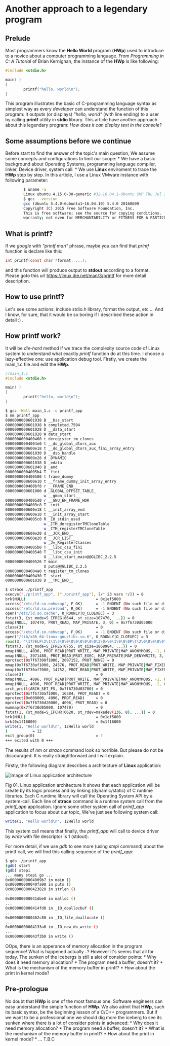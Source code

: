 # Another approach to a legendary program
## Prelude
Most programmers know the **Hello World** program (**HWp**) used to introduce to a novice about a computer programming language. From *Programming in C: A Tutorial* of Brian Kernighan, the instance of the **HWp** is like following: 
```C
#include <stdio.h>

main( )
{
        printf("hello, world\n");
}
```
This program illustrates the basic of C-programming language syntax as simplest way as every *developer* can understand the function of this program: It outputs (or displays) *"hello, world"* (with line ending) to a user by calling **printf** utility in **stdio** library. This article have another approach about this legendary program: *How does it can display text in the console?*

## Some assumptions before we continue
Before start to find the answer of the topic's main question, We assume some concepts and configurations to limit our scope:
    * We have a basic background about Operating Systems, programming language compiler, linker, Device driver, system call.
    * We use **Linux** enviroment to trace the **HWp** step by step. In this article, I use a Linux VMware instance with following parameter:

```bash
        $ uname -a
        Linux ubuntu 4.15.0-30-generic #32~16.04.1-Ubuntu SMP Thu Jul 26 20:25:39 UTC 2018 x86_64 x86_64 x86_64 GNU/Linux
        $ gcc --version
        gcc (Ubuntu 5.4.0-6ubuntu1~16.04.10) 5.4.0 20160609
        Copyright (C) 2015 Free Software Foundation, Inc.
        This is free software; see the source for copying conditions.  There is NO
        warranty; not even for MERCHANTABILITY or FITNESS FOR A PARTICULAR PURPOSE.
```

## What is printf?
If we *google* with *"printf man"* phrase, maybe you can find that *printf* function is declare like this:
```C
int printf(const char *format, ...);
```
and this function will produce output to **stdout** according to a format. Please goto this url https://linux.die.net/man/3/printf for more detail description.
## How to use printf?
Let's see some actions: include stdio.h library, format the output, etc ... And I know, for sure, that it would be so boring if I described these action in detail :) .

## How printf work?
It will be *die-hard* method if we trace the complexity source code of Linux system to understand what exactly *printf* function do at this time. I choose a lazy-effective one: use application debug tool.
Firstly, we create the main_1.c file and edit the **HWp**.
```C
//main_1.c
#include <stdio.h>

main( )
{
        printf("hello, world\n");
}
```

```bash
$ gcc -Wall main_1.c -o printf_app
$ nm printf_app
0000000000601038 B __bss_start
0000000000601038 b completed.7594
0000000000601028 D __data_start
0000000000601028 W data_start
0000000000400460 t deregister_tm_clones
00000000004004e0 t __do_global_dtors_aux
0000000000600e18 t __do_global_dtors_aux_fini_array_entry
0000000000601030 D __dso_handle
0000000000600e28 d _DYNAMIC
0000000000601038 D _edata
0000000000601040 B _end
00000000004005b4 T _fini
0000000000400500 t frame_dummy
0000000000600e10 t __frame_dummy_init_array_entry
00000000004006f8 r __FRAME_END__
0000000000601000 d _GLOBAL_OFFSET_TABLE_
                 w __gmon_start__
00000000004005d0 r __GNU_EH_FRAME_HDR
00000000004003c8 T _init
0000000000600e18 t __init_array_end
0000000000600e10 t __init_array_start
00000000004005c0 R _IO_stdin_used
                 w _ITM_deregisterTMCloneTable
                 w _ITM_registerTMCloneTable
0000000000600e20 d __JCR_END__
0000000000600e20 d __JCR_LIST__
                 w _Jv_RegisterClasses
00000000004005b0 T __libc_csu_fini
0000000000400540 T __libc_csu_init
                 U __libc_start_main@@GLIBC_2.2.5
0000000000400526 T main
                 U puts@@GLIBC_2.2.5
00000000004004a0 t register_tm_clones
0000000000400430 T _start
0000000000601038 D __TMC_END__


```

```bash
$ strace ./printf_app
execve("./printf_app", ["./printf_app"], [/* 23 vars */]) = 0
brk(NULL)                               = 0x1ef5000
access("/etc/ld.so.nohwcap", F_OK)      = -1 ENOENT (No such file or directory)
access("/etc/ld.so.preload", R_OK)      = -1 ENOENT (No such file or directory)
open("/etc/ld.so.cache", O_RDONLY|O_CLOEXEC) = 3
fstat(3, {st_mode=S_IFREG|0644, st_size=107470, ...}) = 0
mmap(NULL, 107470, PROT_READ, MAP_PRIVATE, 3, 0) = 0x7f6730d05000
close(3)                                = 0
access("/etc/ld.so.nohwcap", F_OK)      = -1 ENOENT (No such file or directory)
open("/lib/x86_64-linux-gnu/libc.so.6", O_RDONLY|O_CLOEXEC) = 3
read(3, "\177ELF\2\1\1\3\0\0\0\0\0\0\0\0\3\0>\0\1\0\0\0P\t\2\0\0\0\0\0"..., 832) = 832
fstat(3, {st_mode=S_IFREG|0755, st_size=1868984, ...}) = 0
mmap(NULL, 4096, PROT_READ|PROT_WRITE, MAP_PRIVATE|MAP_ANONYMOUS, -1, 0) = 0x7f6730d04000
mmap(NULL, 3971488, PROT_READ|PROT_EXEC, MAP_PRIVATE|MAP_DENYWRITE, 3, 0) = 0x7f6730731000
mprotect(0x7f67308f1000, 2097152, PROT_NONE) = 0
mmap(0x7f6730af1000, 24576, PROT_READ|PROT_WRITE, MAP_PRIVATE|MAP_FIXED|MAP_DENYWRITE, 3, 0x1c0000) = 0x7f6730af1000
mmap(0x7f6730af7000, 14752, PROT_READ|PROT_WRITE, MAP_PRIVATE|MAP_FIXED|MAP_ANONYMOUS, -1, 0) = 0x7f6730af7000
close(3)                                = 0
mmap(NULL, 4096, PROT_READ|PROT_WRITE, MAP_PRIVATE|MAP_ANONYMOUS, -1, 0) = 0x7f6730d03000
mmap(NULL, 4096, PROT_READ|PROT_WRITE, MAP_PRIVATE|MAP_ANONYMOUS, -1, 0) = 0x7f6730d02000
arch_prctl(ARCH_SET_FS, 0x7f6730d03700) = 0
mprotect(0x7f6730af1000, 16384, PROT_READ) = 0
mprotect(0x600000, 4096, PROT_READ)     = 0
mprotect(0x7f6730d20000, 4096, PROT_READ) = 0
munmap(0x7f6730d05000, 107470)          = 0
fstat(1, {st_mode=S_IFCHR|0620, st_rdev=makedev(136, 8), ...}) = 0
brk(NULL)                               = 0x1ef5000
brk(0x1f16000)                          = 0x1f16000
write(1, "Hello world\n", 12Hello world
)           = 12
exit_group(0)                           = ?
+++ exited with 0 +++
```
The results of *nm* or *strace* command look so horrible. But please do not be discouraged. It is really straightforward and I will explain.

Firstly, the following diagram describes a architecture of **Linux** application:

![Image of Linux application architecture](https://github.com/vitlachbach/vitlachbach.github.io/blob/master/images/logging_mechanism_part_1/app_layer.png)

Fig 01. Linux application architecture
It shows that each application will be create by its logic process and by linking (dynamic/static) of C runtime libraries. Each C runtime library will call the Operating System API by a system-call. Each line of **strace** command is a runtime system call from the *printf_app* application. Ignore some other system call of *printf_app* application to focus about our topic, We've just see following system call:
```bash
write(1, "Hello world\n", 12Hello world
```
This system call means that finally, the *printf_app* will call to device driver by *write* with file descriptor is 1 (stdout).

For more detail, if we use *gdb* to see more (using *stepi* command) about the printf call, we will find this calling sequence of the *printf_app*:
```bash
$ gdb ./printf_app
(gdb) start
(gdb) stepi
... many stepi go ...
0x00000000004009b7 in main ()
0x000000000040fa90 in puts ()
0x0000000000423820 in strlen ()
...
0x000000000041dbe0 in malloc ()
...
0x0000000000414fd0 in _IO_doallocbuf ()
...
0x0000000000462c80 in _IO_file_doallocate ()
...
0x00000000004133a0 in _IO_new_do_write ()
...
0x000000000043f3b0 in write ()
```

OOps, there is an apperance of memory allocation in the program sequence! What is happened actually ..? However it's seems that all for today.
 The sunken of the icebergs is still a alot of consider points:
    * Why does it need memory allocation?
    * The program need a buffer, doesn't it?
    * What is the mechanism of the memory buffer in printf?
    * How about the print in kernel mode?
## Pre-prologue
No doubt that **HWp** is one of the most famous one. Software engineers can easy understand the simple function of **HWp**. We also admit that **HWp**, such its basic syntax, be the beginning lesson of a C/C++ programmers. But if we want to be a professional one we should dig more the iceberg to see its sunken where there is a lot of consider points in advanced:
    * Why does it need memory allocation?
    * The program need a buffer, doesn't it?
    * What is the mechanism of the memory buffer in printf?
    * How about the print in kernel mode?
    * ...
T.B.C
